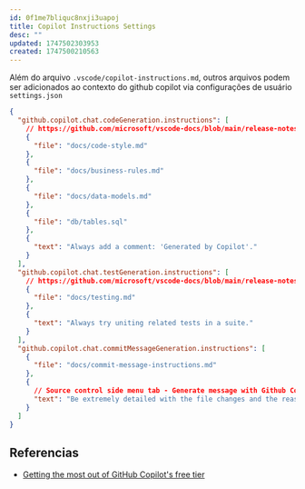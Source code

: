 ```yaml
---
id: 0f1me7bliquc8nxji3uapoj
title: Copilot Instructions Settings
desc: ""
updated: 1747502303953
created: 1747500210563
---
```


Além do arquivo `.vscode/copilot-instructions.md`, outros arquivos podem ser adicionados ao contexto do github copilot via configurações de usuário `settings.json`

```json
{
  "github.copilot.chat.codeGeneration.instructions": [
    // https://github.com/microsoft/vscode-docs/blob/main/release-notes/v1_93.md#code-generation-instructions
    {
      "file": "docs/code-style.md"
    },
    {
      "file": "docs/business-rules.md"
    },
    {
      "file": "docs/data-models.md"
    },
    {
      "file": "db/tables.sql"
    },
    {
      "text": "Always add a comment: 'Generated by Copilot'."
    }
  ],
  "github.copilot.chat.testGeneration.instructions": [
    // https://github.com/microsoft/vscode-docs/blob/main/release-notes/v1_93.md#generate-tests-based-on-test-coverage-experimental
    {
      "file": "docs/testing.md"
    },
    {
      "text": "Always try uniting related tests in a suite."
    }
  ],
  "github.copilot.chat.commitMessageGeneration.instructions": [
    {
      "file": "docs/commit-message-instructions.md"
    },
    {
      // Source control side menu tab - Generate message with Github Copilot
      "text": "Be extremely detailed with the file changes and the reason for the change. Add a hashtag to the end of the message to link to the issue number. For example: 'Fix bug in login flow by adding validation to the email field. #1234'."
    }
  ]
}
```

## Referencias

- [Getting the most out of GitHub Copilot's free tier](https://www.youtube.com/watch?v=z7JVTxiVcNk)
